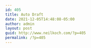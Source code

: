 ```yaml
---
id: 405
title: Auto Draft
date: 2021-12-05T14:48:08-05:00
author: admin
layout: post
guid: http://www.neilkoch.com/?p=405
permalink: /?p=405
---
```

